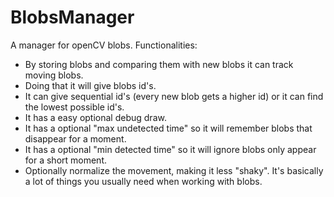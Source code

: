 BlobsManager
============


A manager for openCV blobs. 
Functionalities: 
- By storing blobs and comparing them with new blobs it can track moving blobs.
- Doing that it will give blobs id's.
- It can give sequential id's (every new blob gets a higher id) or it can find the lowest possible id's.
- It has a easy optional debug draw.
- It has a optional "max undetected time" so it will remember blobs that disappear for a moment.
- It has a optional "min detected time" so it will ignore blobs only appear for a short moment.
- Optionally normalize the movement, making it less "shaky".
It's basically a lot of things you usually need when working with blobs. 
